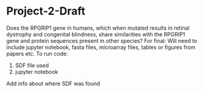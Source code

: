 # Project-2-Draft
Does the RPGRIP1 gene in humans, which when mutated results in retinal dystrophy and congenital blindness, share similarities with the RPGRIP1 gene and protein sequences present in other species?
For final: Will need to include jupyter notebook, fasta files, microarray files, tables or figures from papers etc.
To run code: 
  1) SDF file used
  2) jupyter notebook

Add info about where SDF was found
